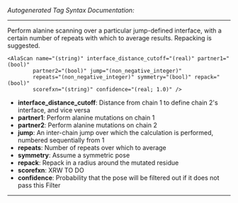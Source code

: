 _Autogenerated Tag Syntax Documentation:_

---
Perform alanine scanning over a particular jump-defined interface, with a certain number of repeats with which to average results. Repacking is suggested.

```
<AlaScan name="(string)" interface_distance_cutoff="(real)" partner1="(bool)"
        partner2="(bool)" jump="(non_negative_integer)"
        repeats="(non_negative_integer)" symmetry="(bool)" repack="(bool)"
        scorefxn="(string)" confidence="(real; 1.0)" />
```

-   **interface_distance_cutoff**: Distance from chain 1 to define chain 2's interface, and vice versa
-   **partner1**: Perform alanine mutations on chain 1
-   **partner2**: Perform alanine mutations on chain 2
-   **jump**: An inter-chain jump over which the calculation is performed, numbered sequentially from 1
-   **repeats**: Number of repeats over which to average
-   **symmetry**: Assume a symmetric pose
-   **repack**: Repack in a radius around the mutated residue
-   **scorefxn**: XRW TO DO
-   **confidence**: Probability that the pose will be filtered out if it does not pass this Filter

---
